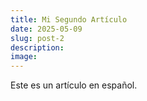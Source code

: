 ```yaml
---
title: Mi Segundo Artículo
date: 2025-05-09
slug: post-2
description: 
image:
---
```

Este es un artículo en español.
